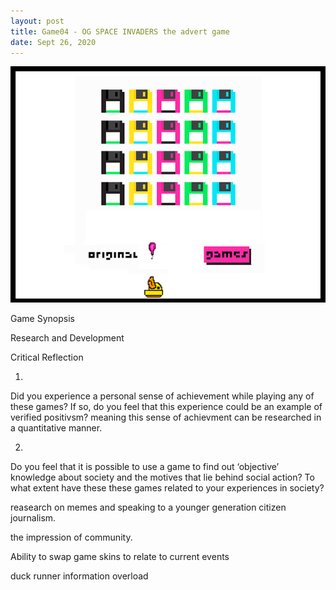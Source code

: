 ```yaml
---
layout: post
title: Game04 - OG SPACE INVADERS the advert game  
date: Sept 26, 2020
--- 
```


<img src="../images/concept.png" alt="Create With Code">  
  
Game Synopsis   
  
Research and Development  
  
Critical Reflection  

1)
Did you experience a personal sense of achievement while playing any of these games? If so, do you feel that this experience could be an example of verified positivsm? meaning this sense of achievment can be researched in a quantitative manner.

2)
Do you feel that it is possible to use a game to find out ‘objective’ knowledge about society and the motives that lie behind social action?
To what extent have these these games related to your experiences in society? 
  
  
reasearch on memes and speaking to a younger generation citizen journalism. 

the impression of community. 

Ability to swap game skins to relate to current events 

duck runner information overload